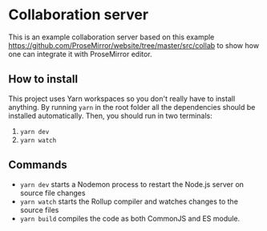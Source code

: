 # Collaboration server

This is an example collaboration server based on this example https://github.com/ProseMirror/website/tree/master/src/collab to show how one can integrate it with ProseMirror editor.

## How to install

This project uses Yarn workspaces so you don't really have to install anything. By running `yarn` in the root folder all the dependencies should be installed automatically. Then, you should run in two terminals:

1. `yarn dev`
2. `yarn watch`

## Commands

- `yarn dev` starts a Nodemon process to restart the Node.js server on source file changes
- `yarn watch` starts the Rollup compiler and watches changes to the source files
- `yarn build` compiles the code as both CommonJS and ES module.
